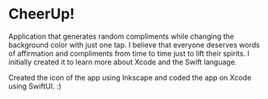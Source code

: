 # CheerUp!
Application that generates random compliments while changing the background color with just one tap. 
I believe that everyone deserves words of affirmation and compliments from time to time just to lift their spirits.
I initially created it to learn more about Xcode and the Swift language.

Created the icon of the app using Inkscape and coded the app on Xcode using SwiftUI. :)
